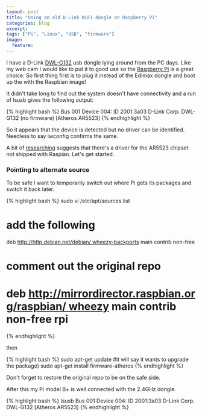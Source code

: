 ```yaml
---
layout: post
title: "Using an old D-Link WiFi dongle on Raspberry Pi"
categories: blog
excerpt:
tags: ["Pi", "Linux", "USB", "firmware"]
image:
  feature:
---
```


I have a D-Link [DWL-G132][DWL] usb dongle lying around from the PC days.  Like my web cam I would like to put it to good use so the [Raspberry Pi][model-b] is a great choice. So first thing first is to plug it instead of the Edimax dongle and boot up the with the Raspbian image!

It didn't take long to find out the system doesn't have connectivity and a run of lsusb gives the following output: 

{% highlight bash %}
Bus 001 Device 004: ID 2001:3a03 D-Link Corp. DWL-G132 (no firmware) [Atheros AR5523]
{% endhighlight %}

So it appears that the device is detected but no driver can be identified. Needless to say iwconfig confirms the same. 

A bit of [researching][ar5523] suggests that there's a driver for the AR5523 chipset not shipped with Raspian. Let's get started.

### Pointing to alternate source

To be safe I want to temporarily switch out where Pi gets its packages and switch it back later. 

{% highlight bash %}
sudo vi /etc/apt/sources.list
# add the following
deb http://http.debian.net/debian/ wheezy-backports main contrib non-free
# comment out the original repo
# deb http://mirrordirector.raspbian.org/raspbian/ wheezy main contrib non-free rpi
{% endhighlight %}

then 

{% highlight bash %}
sudo apt-get update
#it will say it wants to upgrade the package)
sudo apt-get install firmware-atheros 
{% endhighlight %}

Don't forget to restore the original repo to be on the safe side.

After this my Pi model B+ is well connected with the 2.4GHz dongle.

{% highlight bash %}
lsusb
Bus 001 Device 004: ID 2001:3a03 D-Link Corp. DWL-G132 [Atheros AR5523]
{% endhighlight %}

[DWL]: http://www.dlink.com/uk/en/support/product/dwl-g132-108mbps-wireless-usb-adapter
[ar5523]: https://wiki.debian.org/ar5523
[model-b]: http://www.raspberrypi.org/products/model-b/
